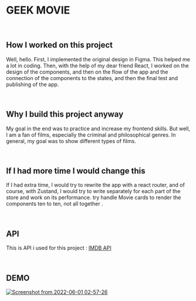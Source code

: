 # GEEK MOVIE

</br>

## How I worked on this project

Well, hello. First, I implemented the original design in Figma. This helped me a lot in coding. Then, with the help of my dear friend React, I worked on the design of the components, and then on the flow of the app and the connection of the components to the states, and then the final test and publishing of the app.

</br>


## Why I build this project anyway

My goal in the end was to practice and increase my frontend skills. But well, I am a fan of films, especially the criminal and philosophical genres. In general, my goal was to show different types of films.

</br>

## If I had more time I would change this

If I had extra time, I would try to rewrite the app with a react router, and of course, with Zustand, I would try to write separately for each part of the store and work on its performance. try handle Movie cards to render the components ten to ten, not all together .


</br>

## API 

This is API i used for this project : [IMDB API ](https://imdb-api.com/)

</br>

## DEMO

[![Screenshot from 2022-06-01 02-57-26](https://user-images.githubusercontent.com/90524474/171294361-f397ed57-17a1-49af-9d43-26034c26ed15.png)](https://geek-movie-final.vercel.app/)
  



